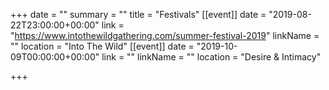 +++
date = ""
summary = ""
title = "Festivals"
[[event]]
date = "2019-08-22T23:00:00+00:00"
link = "https://www.intothewildgathering.com/summer-festival-2019"
linkName = ""
location = "Into The Wild"
[[event]]
date = "2019-10-09T00:00:00+00:00"
link = ""
linkName = ""
location = "Desire & Intimacy"

+++
